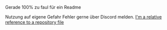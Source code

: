 Gerade 100% zu faul für ein Readme

Nutzung auf eigene Gefahr Fehler gerne über Discord melden.
[I'm a relative reference to a repository file](main.pdf)
